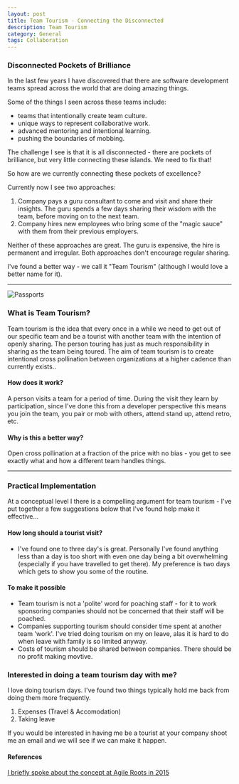 ```yaml
---
layout: post
title: Team Tourism - Connecting the Disconnected
description: Team Tourism
category: General
tags: Collaboration
---
```

### Disconnected Pockets of Brilliance ###

In the last few years I have discovered that there are software development teams spread across the world that are doing amazing things.

Some of the things I seen across these teams include:

- teams that intentionally create team culture.  
- unique ways to represent collaborative work.  
- advanced mentoring and intentional learning.  
- pushing the boundaries of mobbing.  

The challenge I see is that it is all disconnected - there are pockets of brilliance, but very little connecting these islands. We need to fix that!

So how are we currently connecting these pockets of excellence? 

Currently now I see two approaches:

1) Company pays a guru consultant to come and visit and share their insights. The guru spends a few days sharing their wisdom with the team, before moving on to the next team.  
2) Company hires new employees who bring some of the "magic sauce" with them from their previous employers.  

Neither of these approaches are great. The guru is expensive, the hire is permanent and irregular. Both approaches don't encourage regular sharing. 

I've found a better way - we call it "Team Tourism" (although I would love a better name for it).

---------------------------------------------------------------------------------------

<img class="img-responsive center-block" alt="Passports" src="{{ site.url }}/assets/images/Team-Tourism-Passports.jpg">

### What is Team Tourism? ###

Team tourism is the idea that every once in a while we need to get out of our specific team and be a tourist with another team with the intention of openly sharing. The person touring has just as much responsibility in sharing as the team being toured. The aim of team tourism is to create intentional cross pollination between organizations at a higher cadence than currently exists..

#### How does it work? ####

A person visits a team for a period of time. During the visit they learn by participation, since I've done this from a developer perspective this means you join the team, you pair or mob with others, attend stand up, attend retro, etc.

#### Why is this a better way? ####

Open cross pollination at a fraction of the price with no bias - you get to see exactly what and how a different team handles things.

---------------------------------------------------------------------------------------

### Practical Implementation ###

At a conceptual level I there is a compelling argument for team tourism - I've put together a few suggestions below that I've found  help make it effective...   

#### How long should a tourist visit? ####

- I've found one to three day's is great. Personally I've found anything less than a day is too short with even one day being a bit overwhelming (especially if you have travelled to get there). My preference is two days which gets to show you some of the routine.

#### To make it possible ####

- Team tourism is not a 'polite' word for poaching staff - for it to work sponsoring companies should not be concerned that their staff will be poached.  
- Companies supporting tourism should consider time spent at another team 'work'. I've tried doing tourism on my on leave, alas it is hard to do when leave with family is so limited anyway.  
- Costs of tourism should be shared between companies. There should be no profit making movtive.

### Interested in doing a team tourism day with me? ###

I love doing tourism days. I've found two things typically hold me back from doing them more frequently.

1) Expenses (Travel & Accomodation)  
2) Taking leave  

If you would be interested in having me be a tourist at your company shoot me an email and we will see if we can make it happen.  

#### References ####

[I briefly spoke about the concept at Agile Roots in 2015](http://www.agileroots.com/)  
